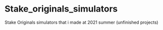 # Stake_originals_simulators
Stake Originals simulators that i made at 2021 summer (unfinished projects)
